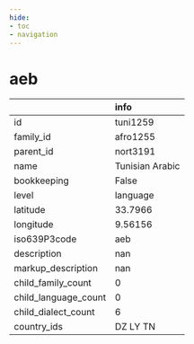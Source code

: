 ```yaml
---
hide:
- toc
- navigation
---
```

# aeb
|                      | info            |
|:---------------------|:----------------|
| id                   | tuni1259        |
| family_id            | afro1255        |
| parent_id            | nort3191        |
| name                 | Tunisian Arabic |
| bookkeeping          | False           |
| level                | language        |
| latitude             | 33.7966         |
| longitude            | 9.56156         |
| iso639P3code         | aeb             |
| description          | nan             |
| markup_description   | nan             |
| child_family_count   | 0               |
| child_language_count | 0               |
| child_dialect_count  | 6               |
| country_ids          | DZ LY TN        |